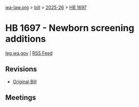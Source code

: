 [wa-law.org](/) > [bill](/bill/) > [2025-26](/bill/2025-26/) > [HB 1697](/bill/2025-26/hb/1697/)

# HB 1697 - Newborn screening additions
[leg.wa.gov](https://app.leg.wa.gov/billsummary?BillNumber=1697&Year=2025&Initiative=false) | [RSS Feed](./rss.xml)

## Revisions
* [Original Bill](1/)

## Meetings